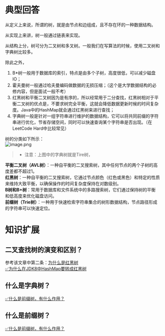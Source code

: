 # 典型回答
从定义上来说，所谓的树，就是由节点和边组成，且不存在环的一种数据结构。

从实现上来讲，树一般通过链表来实现。

从结构上分，树可分为二叉树和多叉树。一般我们在写算法的时候，使用二叉树和字典树比较多。

除此之外，

1. B*树一般用于数据库的索引，特点是由多个子树，高度很低，可以减少磁盘IO；
2. 霍夫曼树一般通过哈夫曼编码做数据的无损压缩；（这个是大学数据结构的必修内容，但是面试一般不考）
3. 红黑树和平衡二叉树因为是有序的，所以经常用于二分查找，红黑树相对于平衡二叉树的优点是，不要求树完全平衡，这就会降低数据更新时候的时间复杂度。Java中的HashMap就会通过红黑树来进行查找；
4. 字典树一般是针对一组字符串进行维护的数据结构，它可以将共同前缀的字符串进行优化，节省存储空间，同时可以快速查询某个字符串是否出现。（在LeetCode Hard中比较常见）

树的分类如下所示：<br />![image.png](https://cdn.nlark.com/yuque/0/2023/png/719664/1676790533990-dbdc9fc3-6a18-4c42-a2ff-da17aef3db29.png#averageHue=%23fbfbfa&clientId=u3467b031-1bcb-4&from=paste&height=300&id=tDDfx&originHeight=600&originWidth=1210&originalType=binary&ratio=2&rotation=0&showTitle=false&size=88218&status=done&style=none&taskId=ufc6dbb5c-2274-4220-b2ec-fb1ec6abdaf&title=&width=605)
> - 注意：上图中的字典树就是Tire树，



**平衡二叉树（AVL树）**：一种自平衡的二叉搜索树，其中任何节点的两个子树的高度差都不超过1。<br />**红黑树**：一种自平衡的二叉搜索树，它通过节点颜色（红色或黑色）和特定的性质来维持大致平衡，以确保操作的时间复杂度保持在对数级别。<br />**B树和B+树**：常用于数据库和文件系统中的多路搜索树，它们通过保持树的平衡和低高度来优化磁盘访问。<br />**前缀树（Trie树）**：一种用于快速检索字符串集合的树形数据结构，节点路径形成的字符串可以快速定位。

# 知识扩展
## 二叉查找树的演变和区别？
参考该文章中第二条：[为什么是红黑树](https://www.yuque.com/hollis666/fo22bm/zx609g)<br />[✅为什么在JDK8中HashMap要转成红黑树](https://www.yuque.com/hollis666/fo22bm/zx609g)
## 什么是字典树？
[✅什么是前缀树，有什么作用？](https://www.yuque.com/hollis666/fo22bm/waqku6qab64aow90?view=doc_embed)
## 什么是前缀树？

[✅什么是前缀树，有什么作用？](https://www.yuque.com/hollis666/fo22bm/waqku6qab64aow90?view=doc_embed)
